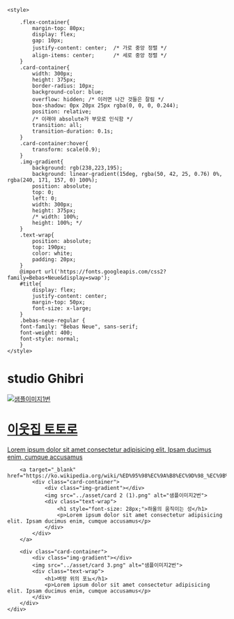 <!DOCTYPE html>
<html lang="en">
<head>
    <link href="https://fonts.googleapis.com/css2?family=Bebas+Neue&display=swap" rel="stylesheet">
    <meta charset="UTF-8">
    <meta name="viewport" content="width=device-width, initial-scale=1.0">
    <title>making cards</title>

    <style>
        
        .flex-container{
            margin-top: 80px;
            display: flex;
            gap: 10px;
            justify-content: center;  /* 가로 중앙 정렬 */
            align-items: center;      /* 세로 중앙 정렬 */
        }
        .card-container{
            width: 300px;
            height: 375px;
            border-radius: 10px;
            background-color: blue;
            overflow: hidden; /* 이러면 나간 것들은 잘림 */
            box-shadow: 0px 20px 25px rgba(0, 0, 0, 0.244);
            position: relative; 
            /* 이래야 absolute가 부모로 인식함 */
            transition: all;
            transition-duration: 0.1s;
        }
        .card-container:hover{
            transform: scale(0.9);
        }
        .img-gradient{
            background: rgb(238,223,195);
            background: linear-gradient(15deg, rgba(50, 42, 25, 0.76) 0%, rgba(240, 171, 157, 0) 100%);
            position: absolute;
            top: 0;
            left: 0;
            width: 300px;
            height: 375px;
            /* width: 100%;
            height: 100%; */
        }
        .text-wrap{
            position: absolute;
            top: 190px;
            color: white;
            padding: 20px;
        }
        @import url('https://fonts.googleapis.com/css2?family=Bebas+Neue&display=swap');
        #title{
            display: flex;
            justify-content: center;
            margin-top: 50px;
            font-size: x-large;
        }
        .bebas-neue-regular {
        font-family: "Bebas Neue", sans-serif;
        font-weight: 400;
        font-style: normal;
        }
    </style>
</head>
<body>
    <h1 id="title" class="bebas-neue-regular">studio Ghibri</h1>
    <div class="flex-container">
        <a  target='_blank' href="https://ko.wikipedia.org/wiki/%EC%9D%B4%EC%9B%83%EC%A7%91_%ED%86%A0%ED%86%A0%EB%A1%9C">
            <div class="card-container">
                <div class="img-gradient"></div>
                <img src="../asset/card 1 (1).png" alt="샘플이미지1번">
                <div class="text-wrap">
                    <h1>이웃집 토토로</h1>
                    <p>Lorem ipsum dolor sit amet consectetur adipisicing elit. Ipsam ducimus enim, cumque accusamus</p>
                </div>          
            </div>
        </a>
        
        <a target="_blank" href="https://ko.wikipedia.org/wiki/%ED%95%98%EC%9A%B8%EC%9D%98_%EC%9B%80%EC%A7%81%EC%9D%B4%EB%8A%94_%EC%84%B1_(%EC%98%81%ED%99%94)">
            <div class="card-container">
                <div class="img-gradient"></div>
                <img src="../asset/card 2 (1).png" alt="샘플이미지2번">
                <div class="text-wrap">
                    <h1 style="font-size: 28px;">하울의 움직이는 성</h1>
                    <p>Lorem ipsum dolor sit amet consectetur adipisicing elit. Ipsam ducimus enim, cumque accusamus</p>
                </div>          
            </div>
        </a>
        
        <div class="card-container">
            <div class="img-gradient"></div>
            <img src="../asset/card 3.png" alt="샘플이미지2번">
            <div class="text-wrap">
                <h1>벼랑 위의 포뇨</h1>
                <p>Lorem ipsum dolor sit amet consectetur adipisicing elit. Ipsam ducimus enim, cumque accusamus</p>
            </div>          
        </div>
    </div>

</body>
</html>
